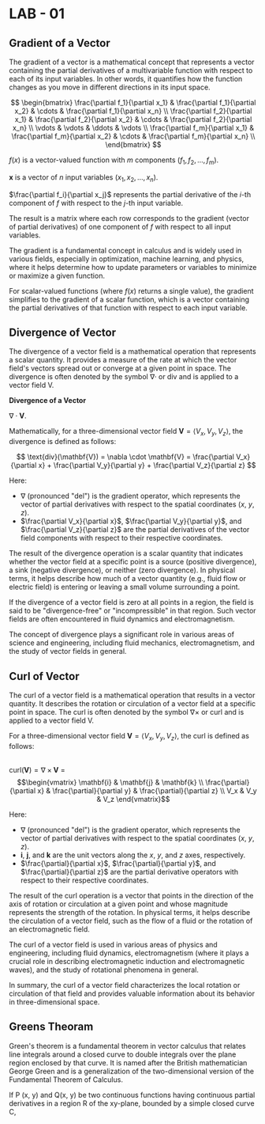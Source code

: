 # LAB - 01
##  Gradient of a Vector 
The gradient of a vector is a mathematical concept that represents a vector containing the partial derivatives of a multivariable function with respect to each of its input variables. In other words, it quantifies how the function changes as you move in different directions in its input space.

$$
\begin{bmatrix}
  \frac{\partial f_1}{\partial x_1} & \frac{\partial f_1}{\partial x_2} & \cdots & \frac{\partial f_1}{\partial x_n} \\
  \frac{\partial f_2}{\partial x_1} & \frac{\partial f_2}{\partial x_2} & \cdots & \frac{\partial f_2}{\partial x_n} \\
  \vdots & \vdots & \ddots & \vdots \\
  \frac{\partial f_m}{\partial x_1} & \frac{\partial f_m}{\partial x_2} & \cdots & \frac{\partial f_m}{\partial x_n} \\
\end{bmatrix}
$$

$f(x)$ is a vector-valued function with $m$ components ($f_1, f_2, \ldots, f_m$).

$\mathbf{x}$ is a vector of $n$ input variables ($x_1, x_2, \ldots, x_n$).

$\frac{\partial f_i}{\partial x_j}$ represents the partial derivative of the $i$-th component of $f$ with respect to the $j$-th input variable.

The result is a matrix where each row corresponds to the gradient (vector of partial derivatives) of one component of $f$ with respect to all input variables.

The gradient is a fundamental concept in calculus and is widely used in various fields, especially in optimization, machine learning, and physics, where it helps determine how to update parameters or variables to minimize or maximize a given function.

For scalar-valued functions (where $f(x)$ returns a single value), the gradient simplifies to the gradient of a scalar function, which is a vector containing the partial derivatives of that function with respect to each input variable.


## Divergence of Vector
The divergence of a vector field is a mathematical operation that represents a scalar quantity. It provides a measure of the rate at which the vector field's vectors spread out or converge at a given point in space. The divergence is often denoted by the symbol ∇· or div and is applied to a vector field V.

**Divergence of a Vector**

$\nabla \cdot \mathbf{V}$.

Mathematically, for a three-dimensional vector field $\mathbf{V} = \langle V_x, V_y, V_z \rangle$, the divergence is defined as follows:

$$
\text{div}(\mathbf{V}) = \nabla \cdot \mathbf{V} = \frac{\partial V_x}{\partial x} + \frac{\partial V_y}{\partial y} + \frac{\partial V_z}{\partial z}
$$

Here:

- $\nabla$ (pronounced "del") is the gradient operator, which represents the vector of partial derivatives with respect to the spatial coordinates ($x$, $y$, $z$).
- $\frac{\partial V_x}{\partial x}$, $\frac{\partial V_y}{\partial y}$, and $\frac{\partial V_z}{\partial z}$ are the partial derivatives of the vector field components with respect to their respective coordinates.

The result of the divergence operation is a scalar quantity that indicates whether the vector field at a specific point is a source (positive divergence), a sink (negative divergence), or neither (zero divergence). In physical terms, it helps describe how much of a vector quantity (e.g., fluid flow or electric field) is entering or leaving a small volume surrounding a point.

If the divergence of a vector field is zero at all points in a region, the field is said to be "divergence-free" or "incompressible" in that region. Such vector fields are often encountered in fluid dynamics and electromagnetism.

The concept of divergence plays a significant role in various areas of science and engineering, including fluid mechanics, electromagnetism, and the study of vector fields in general.


## Curl of Vector
The curl of a vector field is a mathematical operation that results in a vector quantity. It describes the rotation or circulation of a vector field at a specific point in space. The curl is often denoted by the symbol ∇× or curl and is applied to a vector field V.


For a three-dimensional vector field $\mathbf{V} = \langle V_x, V_y, V_z \rangle$, the curl is defined as follows:

\
$\text{curl}(\mathbf{V}) = \nabla \times \mathbf{V}$ = $$\begin{vmatrix}
\mathbf{i} & \mathbf{j} & \mathbf{k} \\
\frac{\partial}{\partial x} & \frac{\partial}{\partial y} & \frac{\partial}{\partial z} \\
V_x & V_y & V_z
\end{vmatrix}$$


Here:

- $\nabla$ (pronounced "del") is the gradient operator, which represents the vector of partial derivatives with respect to the spatial coordinates ($x$, $y$, $z$).
- $\mathbf{i}$, $\mathbf{j}$, and $\mathbf{k}$ are the unit vectors along the $x$, $y$, and $z$ axes, respectively.
- $\frac{\partial}{\partial x}$, $\frac{\partial}{\partial y}$, and $\frac{\partial}{\partial z}$ are the partial derivative operators with respect to their respective coordinates.

The result of the curl operation is a vector that points in the direction of the axis of rotation or circulation at a given point and whose magnitude represents the strength of the rotation. In physical terms, it helps describe the circulation of a vector field, such as the flow of a fluid or the rotation of an electromagnetic field.

The curl of a vector field is used in various areas of physics and engineering, including fluid dynamics, electromagnetism (where it plays a crucial role in describing electromagnetic induction and electromagnetic waves), and the study of rotational phenomena in general.

In summary, the curl of a vector field characterizes the local rotation or circulation of that field and provides valuable information about its behavior in three-dimensional space.


## Greens Theoram 

Green's theorem is a fundamental theorem in vector calculus that relates line integrals around a closed curve to double integrals over the plane region enclosed by that curve. It is named after the British mathematician George Green and is a generalization of the two-dimensional version of the Fundamental Theorem of Calculus.

If P (x, y) and Q(x, y) be two continuous functions having continuous partial derivatives in a region R of the xy-plane,
bounded by a simple closed curve C, 
